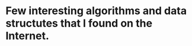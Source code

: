 Few interesting algorithms and data structutes that I found on the Internet.
===========================
